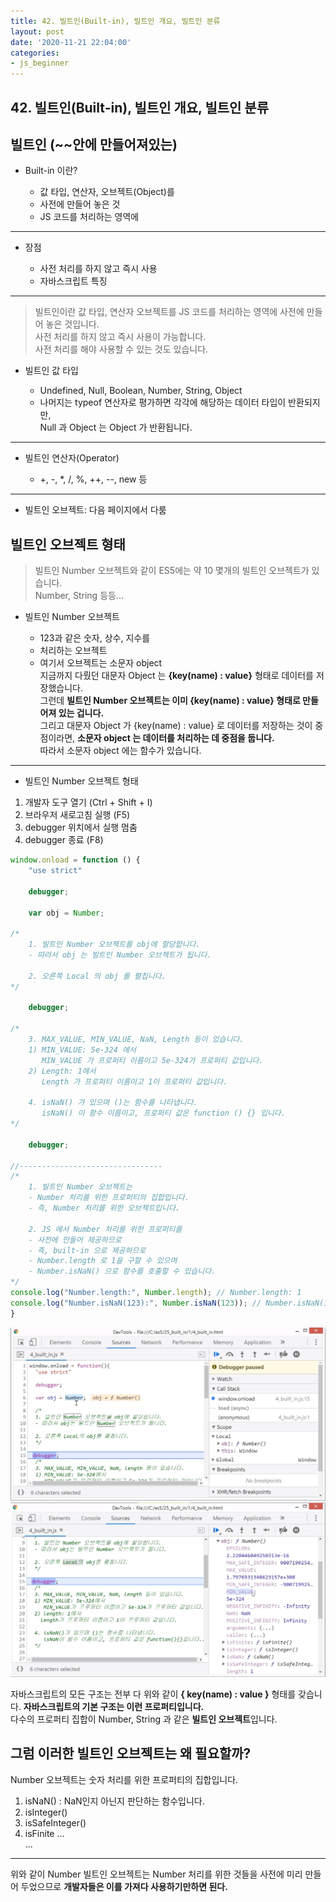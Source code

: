 ```yaml
---
title: 42. 빌트인(Built-in), 빌트인 개요, 빌트인 분류
layout: post
date: '2020-11-21 22:04:00'
categories:
- js_beginner
---
```


## 42. 빌트인(Built-in), 빌트인 개요, 빌트인 분류

## 빌트인 (~~안에 만들어져있는)

* Built-in 이란?  

    * 값 타입, 연산자, 오브젝트(Object)를
    * 사전에 만들어 놓은 것
    * JS 코드를 처리하는 영역에
    
---

* 장점

    * 사전 처리를 하지 않고 즉시 사용
    * 자바스크립트 특징
    
---

>빌트인이란 값 타입, 연산자 오브젝트를 JS 코드를 처리하는 영역에 사전에 만들어 놓은 것입니다.  
>사전 처리를 하지 않고 즉시 사용이 가능합니다.  
>사전 처리를 해야 사용할 수 있는 것도 있습니다.

* 빌트인 값 타입

    * Undefined, Null, Boolean, Number, String, Object
    * 나머지는 typeof 연산자로 평가하면 각각에 해당하는 데이터 타입이 반환되지만,  
      Null 과 Object 는 Object 가 반환됩니다.
    
---

* 빌트인 연산자(Operator)

    * +, -, *, /, %, ++, --, new 등
    
---

* 빌트인 오브젝트: 다음 페이지에서 다룸

## 빌트인 오브젝트 형태

>빌트인 Number 오브젝트와 같이 ES5에는 약 10 몇개의 빌트인 오브젝트가 있습니다.  
>Number, String 등등...

* 빌트인 Number 오브젝트

    * 123과 같은 숫자, 상수, 지수를
    * 처리하는 오브젝트
    * 여기서 오브젝트는 소문자 object  
      지금까지 다뤘던 대문자 Object 는 **{key(name) : value}** 형태로 데이터를 저장했습니다.  
      그런데 **빌트인 Number 오브젝트는 이미 {key(name) : value} 형태로 만들어져 있는 겁니다.**  
      그리고 대문자 Object 가 {key(name) : value} 로 데이터를 저장하는 것이 중점이라면, **소문자 object 는 데이터를 처리하는 데 중점을 둡니다.**  
      따라서 소문자 object 에는 함수가 있습니다.
    
---

* 빌트인 Number 오브젝트 형태

1. 개발자 도구 열기 (Ctrl + Shift + I)
2. 브라우저 새로고침 실행 (F5)
3. debugger 위치에서 실행 멈춤
4. debugger 종료 (F8)

```javascript
window.onload = function () { 
    "use strict"
    
    debugger;

    var obj = Number;

/*
    1. 빌트인 Number 오브젝트를 obj에 할당합니다.
    - 따라서 obj 는 빌트인 Number 오브젝트가 됩니다.
    
    2. 오른쪽 Local 의 obj 를 펼칩니다.
*/
    
    debugger;

/*
    3. MAX_VALUE, MIN_VALUE, NaN, Length 등이 있습니다.
    1) MIN_VALUE: 5e-324 에서
       MIN_VALUE 가 프로퍼티 이름이고 5e-324가 프로퍼티 값입니다.
    2) Length: 1에서  
       Length 가 프로퍼티 이름이고 1이 프로퍼티 값입니다.
    
    4. isNaN() 가 있으며 ()는 함수를 나타냅니다.
       isNaN() 이 함수 이름이고, 프로퍼티 값은 function () {} 입니다.
*/

    debugger;

//--------------------------------
/*
    1. 빌트인 Number 오브젝트는
    - Number 처리를 위한 프로퍼티의 집합입니다.
    - 즉, Number 처리를 위한 오브젝트입니다.

    2. JS 에서 Number 처리를 위한 프로퍼티를
    - 사전에 만들어 제공하므로
    - 즉, built-in 으로 제공하므로
    - Number.length 로 1을 구할 수 있으며
    - Number.isNaN() 으로 함수를 호출할 수 있습니다.
*/
console.log("Number.length:", Number.length); // Number.length: 1
console.log("Number.isNaN(123):", Number.isNaN(123)); // Number.isNaN(123): false
}
```

![](/static/img/script/image185.jpg)
![](/static/img/script/image186.jpg)

자바스크립트의 모든 구조는 전부 다 위와 같이 **{ key(name) : value }** 형태를 갖습니다.
**자바스크립트의 기본 구조는 이런 프로퍼티입니다.**  
다수의 프로퍼티 집합이 Number, String 과 같은 **빌트인 오브젝트**입니다. 

## 그럼 이러한 빌트인 오브젝트는 왜 필요할까?

Number 오브젝트는 숫자 처리를 위한 프로퍼티의 집합입니다.  

1. isNaN() : NaN인지 아닌지 판단하는 함수입니다.
2. isInteger()
3. isSafeInteger()
4. isFinite
...  
...

---

위와 같이 Number 빌트인 오브젝트는 Number 처리를 위한 것들을 사전에 미리 만들어 두었으므로 **개발자들은 이를 가져다 사용하기만하면 된다.**